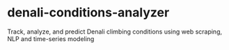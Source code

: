 # denali-conditions-analyzer
Track, analyze, and predict Denali climbing conditions using web scraping, NLP and time-series modeling